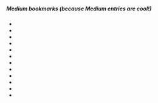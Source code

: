 ##### Medium bookmarks (because Medium entries are cool!)

* []()
* []()
* []()
* []()
* []()
* []()
* []()
* []()
* []()
* []()
* []()
* []()
